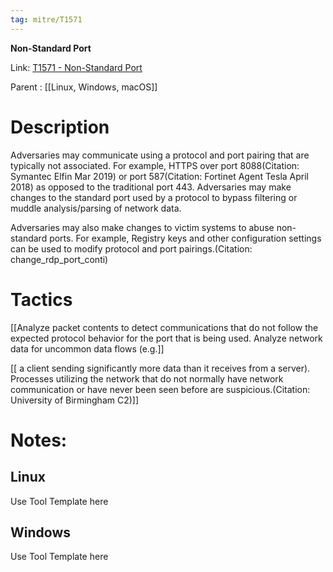 ```yaml
---
tag: mitre/T1571
---
```


**Non-Standard Port**

Link: [T1571 - Non-Standard Port](https://attack.mitre.org/techniques/T1571)

Parent : [[Linux, Windows, macOS]]


# Description

Adversaries may communicate using a protocol and port pairing that are typically not associated. For example, HTTPS over port 8088(Citation: Symantec Elfin Mar 2019) or port 587(Citation: Fortinet Agent Tesla April 2018) as opposed to the traditional port 443. Adversaries may make changes to the standard port used by a protocol to bypass filtering or muddle analysis/parsing of network data.

Adversaries may also make changes to victim systems to abuse non-standard ports. For example, Registry keys and other configuration settings can be used to modify protocol and port pairings.(Citation: change_rdp_port_conti)

# Tactics


[[Analyze packet contents to detect communications that do not follow the expected protocol behavior for the port that is being used. Analyze network data for uncommon data flows (e.g.]]

[[ a client sending significantly more data than it receives from a server). Processes utilizing the network that do not normally have network communication or have never been seen before are suspicious.(Citation: University of Birmingham C2)]]


# Notes:

## Linux

Use Tool Template here

## Windows

Use Tool Template here